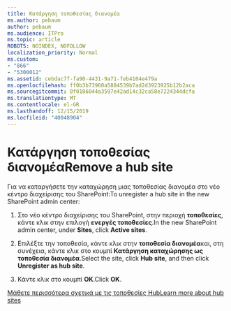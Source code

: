 ```yaml
---
title: Κατάργηση τοποθεσίας διανομέα
ms.author: pebaum
author: pebaum
ms.audience: ITPro
ms.topic: article
ROBOTS: NOINDEX, NOFOLLOW
localization_priority: Normal
ms.custom:
- "866"
- "5300012"
ms.assetid: cebdac7f-fa90-4431-9a71-feb4104e479a
ms.openlocfilehash: ff0b3b73960a5884539b7ad2d3923925b12b2aca
ms.sourcegitcommit: 0f0186044a3597e42ad14c32ca58e7224344dcfa
ms.translationtype: MT
ms.contentlocale: el-GR
ms.lasthandoff: 12/15/2019
ms.locfileid: "40048904"
---
```

# <a name="remove-a-hub-site"></a><span data-ttu-id="d2a35-102">Κατάργηση τοποθεσίας διανομέα</span><span class="sxs-lookup"><span data-stu-id="d2a35-102">Remove a hub site</span></span>

<span data-ttu-id="d2a35-103">Για να καταργήσετε την καταχώρηση μιας τοποθεσίας διανομέα στο νέο κέντρο διαχείρισης του SharePoint:</span><span class="sxs-lookup"><span data-stu-id="d2a35-103">To unregister a hub site in the new SharePoint admin center:</span></span>
  
1. <span data-ttu-id="d2a35-104">Στο νέο κέντρο διαχείρισης του SharePoint, στην περιοχή **τοποθεσίες**, κάντε κλικ στην επιλογή **ενεργές τοποθεσίες**.</span><span class="sxs-lookup"><span data-stu-id="d2a35-104">In the new SharePoint admin center, under **Sites**, click **Active sites**.</span></span>

2. <span data-ttu-id="d2a35-105">Επιλέξτε την τοποθεσία, κάντε κλικ στην **τοποθεσία διανομέα**και, στη συνέχεια, κάντε κλικ στο κουμπί **Κατάργηση καταχώρησης ως τοποθεσία διανομέα**.</span><span class="sxs-lookup"><span data-stu-id="d2a35-105">Select the site, click **Hub site**, and then click **Unregister as hub site**.</span></span>

3. <span data-ttu-id="d2a35-106">Κάντε κλικ στο κουμπί **OK**.</span><span class="sxs-lookup"><span data-stu-id="d2a35-106">Click **OK**.</span></span>

[<span data-ttu-id="d2a35-107">Μάθετε περισσότερα σχετικά με τις τοποθεσίες Hub</span><span class="sxs-lookup"><span data-stu-id="d2a35-107">Learn more about hub sites</span></span>](https://support.office.com/article/what-is-a-sharepoint-hub-site-fe26ae84-14b7-45b6-a6d1-948b3966427f)
  